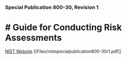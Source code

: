 ### Special Publication 800-30, Revision 1

# # Guide for Conducting Risk Assessments

[NIST Website](https://csrc.nist.gov/publications/detail/sp/800-30/rev-1/final)
[[Files/nistspecialpublication800-30r1.pdf]]

